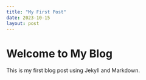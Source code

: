 ```yaml
---
title: "My First Post"
date: 2023-10-15
layout: post
---
```


# Welcome to My Blog

This is my first blog post using Jekyll and Markdown.